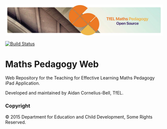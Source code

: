 <p align="center" >
  <img src="https://raw.githubusercontent.com/TfEL/TfEL-Maths-Pedagogy/master/maths-pedagogy-banner.jpg" alt="TfEL Maths Pedagogy">
</p>

[![Build Status](https://travis-ci.org/TfEL/TfEL-Maths-Pedagogy.svg)](https://travis-ci.org/TfEL/TfEL-Maths-Pedagogy)

# Maths Pedagogy Web

Web Repository for the Teaching for Effective Learning Maths Pedagogy iPad Application.

Developed and maintained by Aidan Cornelius-Bell, TfEL.

### Copyright

© 2015 Department for Education and Child Development, Some Rights Reserved.